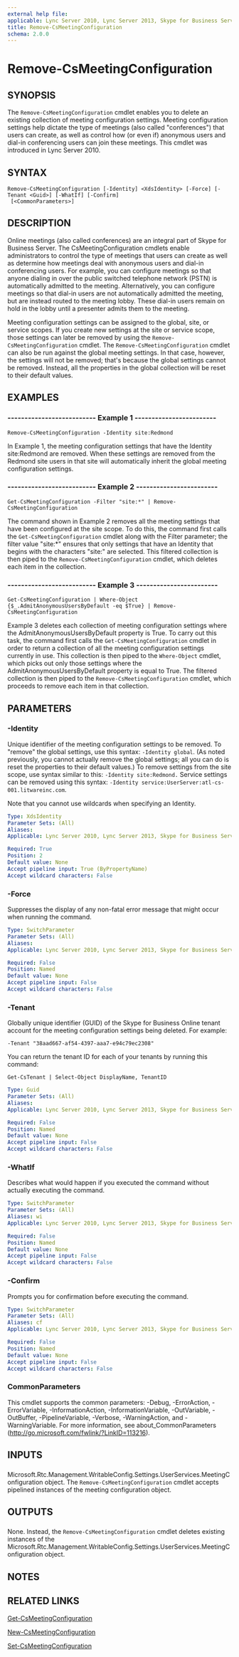 ```yaml
---
external help file: 
applicable: Lync Server 2010, Lync Server 2013, Skype for Business Server 2015
title: Remove-CsMeetingConfiguration
schema: 2.0.0
---
```


# Remove-CsMeetingConfiguration

## SYNOPSIS
The `Remove-CsMeetingConfiguration` cmdlet enables you to delete an existing collection of meeting configuration settings.
Meeting configuration settings help dictate the type of meetings (also called "conferences") that users can create, as well as control how (or even if) anonymous users and dial-in conferencing users can join these meetings.
This cmdlet was introduced in Lync Server 2010.


## SYNTAX

```
Remove-CsMeetingConfiguration [-Identity] <XdsIdentity> [-Force] [-Tenant <Guid>] [-WhatIf] [-Confirm]
 [<CommonParameters>]
```

## DESCRIPTION
Online meetings (also called conferences) are an integral part of Skype for Business Server.
The CsMeetingConfiguration cmdlets enable administrators to control the type of meetings that users can create as well as determine how meetings deal with anonymous users and dial-in conferencing users.
For example, you can configure meetings so that anyone dialing in over the public switched telephone network (PSTN) is automatically admitted to the meeting.
Alternatively, you can configure meetings so that dial-in users are not automatically admitted the meeting, but are instead routed to the meeting lobby.
These dial-in users remain on hold in the lobby until a presenter admits them to the meeting.

Meeting configuration settings can be assigned to the global, site, or service scopes.
If you create new settings at the site or service scope, those settings can later be removed by using the `Remove-CsMeetingConfiguration` cmdlet.
The `Remove-CsMeetingConfiguration` cmdlet can also be run against the global meeting settings.
In that case, however, the settings will not be removed; that's because the global settings cannot be removed.
Instead, all the properties in the global collection will be reset to their default values.


## EXAMPLES

### -------------------------- Example 1 ------------------------
```
Remove-CsMeetingConfiguration -Identity site:Redmond
```

In Example 1, the meeting configuration settings that have the Identity site:Redmond are removed.
When these settings are removed from the Redmond site users in that site will automatically inherit the global meeting configuration settings.


### -------------------------- Example 2 ------------------------
```
Get-CsMeetingConfiguration -Filter "site:*" | Remove-CsMeetingConfiguration
```

The command shown in Example 2 removes all the meeting settings that have been configured at the site scope.
To do this, the command first calls the `Get-CsMeetingConfiguration` cmdlet along with the Filter parameter; the filter value "site:*" ensures that only settings that have an Identity that begins with the characters "site:" are selected.
This filtered collection is then piped to the `Remove-CsMeetingConfiguration` cmdlet, which deletes each item in the collection.


### -------------------------- Example 3 ------------------------
```
Get-CsMeetingConfiguration | Where-Object {$_.AdmitAnonymousUsersByDefault -eq $True} | Remove-CsMeetingConfiguration
```

Example 3 deletes each collection of meeting configuration settings where the AdmitAnonymousUsersByDefault property is True.
To carry out this task, the command first calls the `Get-CsMeetingConfiguration` cmdlet in order to return a collection of all the meeting configuration settings currently in use.
This collection is then piped to the `Where-Object` cmdlet, which picks out only those settings where the AdmitAnonymousUsersByDefault property is equal to True.
The filtered collection is then piped to the `Remove-CsMeetingConfiguration` cmdlet, which proceeds to remove each item in that collection.


## PARAMETERS

### -Identity
Unique identifier of the meeting configuration settings to be removed.
To "remove" the global settings, use this syntax: `-Identity global`.
(As noted previously, you cannot actually remove the global settings; all you can do is reset the properties to their default values.) To remove settings from the site scope, use syntax similar to this: `-Identity site:Redmond.`
Service settings can be removed using this syntax: `-Identity service:UserServer:atl-cs-001.litwareinc.com`.

Note that you cannot use wildcards when specifying an Identity.

```yaml
Type: XdsIdentity
Parameter Sets: (All)
Aliases: 
Applicable: Lync Server 2010, Lync Server 2013, Skype for Business Server 2015

Required: True
Position: 2
Default value: None
Accept pipeline input: True (ByPropertyName)
Accept wildcard characters: False
```

### -Force
Suppresses the display of any non-fatal error message that might occur when running the command.

```yaml
Type: SwitchParameter
Parameter Sets: (All)
Aliases: 
Applicable: Lync Server 2010, Lync Server 2013, Skype for Business Server 2015

Required: False
Position: Named
Default value: None
Accept pipeline input: False
Accept wildcard characters: False
```

### -Tenant
Globally unique identifier (GUID) of the Skype for Business Online tenant account for the meeting configuration settings being deleted.
For example:

`-Tenant "38aad667-af54-4397-aaa7-e94c79ec2308"`

You can return the tenant ID for each of your tenants by running this command:

`Get-CsTenant | Select-Object DisplayName, TenantID`


```yaml
Type: Guid
Parameter Sets: (All)
Aliases: 
Applicable: Lync Server 2010, Lync Server 2013, Skype for Business Server 2015

Required: False
Position: Named
Default value: None
Accept pipeline input: False
Accept wildcard characters: False
```

### -WhatIf
Describes what would happen if you executed the command without actually executing the command.

```yaml
Type: SwitchParameter
Parameter Sets: (All)
Aliases: wi
Applicable: Lync Server 2010, Lync Server 2013, Skype for Business Server 2015

Required: False
Position: Named
Default value: None
Accept pipeline input: False
Accept wildcard characters: False
```

### -Confirm
Prompts you for confirmation before executing the command.

```yaml
Type: SwitchParameter
Parameter Sets: (All)
Aliases: cf
Applicable: Lync Server 2010, Lync Server 2013, Skype for Business Server 2015

Required: False
Position: Named
Default value: None
Accept pipeline input: False
Accept wildcard characters: False
```

### CommonParameters
This cmdlet supports the common parameters: -Debug, -ErrorAction, -ErrorVariable, -InformationAction, -InformationVariable, -OutVariable, -OutBuffer, -PipelineVariable, -Verbose, -WarningAction, and -WarningVariable. For more information, see about_CommonParameters (http://go.microsoft.com/fwlink/?LinkID=113216).

## INPUTS

###  
Microsoft.Rtc.Management.WritableConfig.Settings.UserServices.MeetingConfiguration object.
The `Remove-CsMeetingConfiguration` cmdlet accepts pipelined instances of the meeting configuration object.

## OUTPUTS

###  
None.
Instead, the `Remove-CsMeetingConfiguration` cmdlet deletes existing instances of the Microsoft.Rtc.Management.WritableConfig.Settings.UserServices.MeetingConfiguration object.

## NOTES

## RELATED LINKS

[Get-CsMeetingConfiguration]()

[New-CsMeetingConfiguration]()

[Set-CsMeetingConfiguration]()
